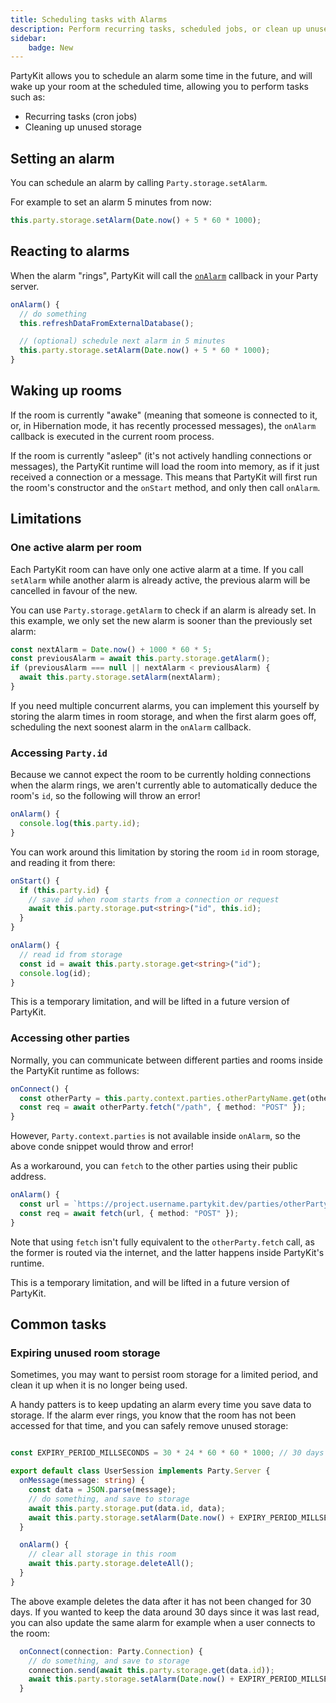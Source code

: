 ```yaml
---
title: Scheduling tasks with Alarms
description: Perform recurring tasks, scheduled jobs, or clean up unused rooms
sidebar:
    badge: New
---
```


PartyKit allows you to schedule an alarm some time in the future, and will wake up your room at the scheduled time, allowing you to perform tasks such as:

- Recurring tasks (cron jobs)
- Cleaning up unused storage

## Setting an alarm

You can schedule an alarm by calling `Party.storage.setAlarm`.

For example to set an alarm 5 minutes from now:
```ts
this.party.storage.setAlarm(Date.now() + 5 * 60 * 1000);
```

## Reacting to alarms

When the alarm "rings", PartyKit will call the [`onAlarm`](/reference/partyserver-api#partyserveronalarm) callback in your Party server.

```ts
onAlarm() {
  // do something
  this.refreshDataFromExternalDatabase();

  // (optional) schedule next alarm in 5 minutes
  this.party.storage.setAlarm(Date.now() + 5 * 60 * 1000);
}
```

## Waking up rooms

If the room is currently "awake" (meaning that someone is connected to it, or, in Hibernation mode, it has recently processed messages), the `onAlarm` callback is executed in the current room process.

If the room is currently "asleep" (it's not actively handling connections or messages), the PartyKit runtime will load the room into memory, as if it just received a connection or a message. This means that PartyKit will first run the room's constructor and the `onStart` method, and only then call `onAlarm`.

## Limitations

### One active alarm per room

Each PartyKit room can have only one active alarm at a time. If you call `setAlarm` while another alarm is already active, the previous alarm will be cancelled in favour of the new.

You can use `Party.storage.getAlarm` to check if an alarm is already set. In this example, we only set the new alarm is sooner than the previously set alarm:

```ts
const nextAlarm = Date.now() + 1000 * 60 * 5;
const previousAlarm = await this.party.storage.getAlarm();
if (previousAlarm === null || nextAlarm < previousAlarm) {
  await this.party.storage.setAlarm(nextAlarm);
}
```

If you need multiple concurrent alarms, you can implement this yourself by storing the alarm times in room storage, and when the first alarm goes off, scheduling the next soonest alarm in the `onAlarm` callback.


### Accessing `Party.id`

Because we cannot expect the room to be currently holding connections when the alarm rings, we aren't currently able to automatically deduce the room's `id`, so the following will throw an error!

```ts
onAlarm() {
  console.log(this.party.id);
}
```

You can work around this limitation by storing the room `id` in room storage, and reading it from there:
```ts
onStart() {
  if (this.party.id) {
    // save id when room starts from a connection or request
    await this.party.storage.put<string>("id", this.id);
  }
}

onAlarm() {
  // read id from storage
  const id = await this.party.storage.get<string>("id");
  console.log(id);
}
```

This is a temporary limitation, and will be lifted in a future version of PartyKit.

### Accessing other parties

Normally, you can communicate between different parties and rooms inside the PartyKit runtime as follows:

```ts
onConnect() {
  const otherParty = this.party.context.parties.otherPartyName.get(otherRoomId);
  const req = await otherParty.fetch("/path", { method: "POST" });
}
```

However, `Party.context.parties` is not available inside `onAlarm`, so the above conde snippet would throw and error!

As a workaround, you can `fetch` to the other parties using their public address.

```ts
onAlarm() {
  const url = `https://project.username.partykit.dev/parties/otherPartyName/${otherRoomId}`;
  const req = await fetch(url, { method: "POST" });
}
```

Note that using `fetch` isn't fully equivalent to the `otherParty.fetch` call, as the former is routed via the internet, and the latter happens inside PartyKit's runtime.

This is a temporary limitation, and will be lifted in a future version of PartyKit.

## Common tasks

### Expiring unused room storage

Sometimes, you may want to persist room storage for a limited period, and clean it up when it is no longer being used.

A handy patters is to keep updating an alarm every time you save data to storage. If the alarm ever rings, you know that the room has not been accessed for that time, and you can safely remove unused storage:
```ts

const EXPIRY_PERIOD_MILLSECONDS = 30 * 24 * 60 * 60 * 1000; // 30 days

export default class UserSession implements Party.Server {
  onMessage(message: string) {
    const data = JSON.parse(message);
    // do something, and save to storage
    await this.party.storage.put(data.id, data);
    await this.party.storage.setAlarm(Date.now() + EXPIRY_PERIOD_MILLSECONDS);  
  }

  onAlarm() {
    // clear all storage in this room
    await this.party.storage.deleteAll();
  }
}
```

The above example deletes the data after it has not been changed for 30 days. If you wanted to keep the data around 30 days since it was last read, you can also update the same alarm for example when a user connects to the room:

```ts
  onConnect(connection: Party.Connection) {
    // do something, and save to storage
    connection.send(await this.party.storage.get(data.id));
    await this.party.storage.setAlarm(Date.now() + EXPIRY_PERIOD_MILLSECONDS);  
  }
```